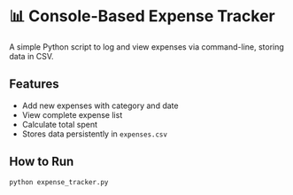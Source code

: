 # 📊 Console-Based Expense Tracker

A simple Python script to log and view expenses via command-line, storing data in CSV.

## Features
- Add new expenses with category and date
- View complete expense list
- Calculate total spent
- Stores data persistently in `expenses.csv`

## How to Run
```bash
python expense_tracker.py
